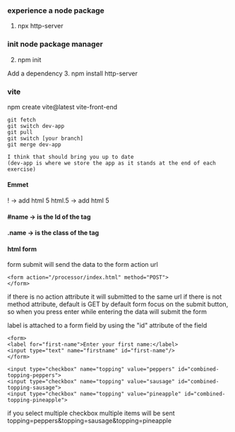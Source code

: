 ### experience a node package
1. npx http-server

### init node package manager
2. npm init

Add a dependency 
3. npm install http-server

### vite
npm create vite@latest vite-front-end

```
git fetch
git switch dev-app
git pull
git switch [your branch]
git merge dev-app

I think that should bring you up to date
(dev-app is where we store the app as it stands at the end of each exercise)
```


#### Emmet
! -> add html 5 
html.5 -> add html 5

#### #name -> is the Id of the tag
#### .name -> is the class of the tag

#### html form 
form submit will send the data to the form action url
```
<form action="/processor/index.html" method="POST">
</form>
```
if there is no action attribute it will submitted to the same url
if there is not method attribute, default is GET
by default form focus on the submit button, so when you press enter while entering the data will submit the form

label is attached to a form field by using the "id" attribute of the field
```
<form>
<label for="first-name">Enter your first name:</label>
<input type="text" name="firstname" id="first-name"/>
</form>
```

```
<input type="checkbox" name="topping" value="peppers" id="combined-topping-peppers">
<input type="checkbox" name="topping" value="sausage" id="combined-topping-sausage">
<input type="checkbox" name="topping" value="pineapple" id="combined-topping-pineapple">
```

if you select multiple checkbox multiple items will be sent
topping=peppers&topping=sausage&topping=pineapple



